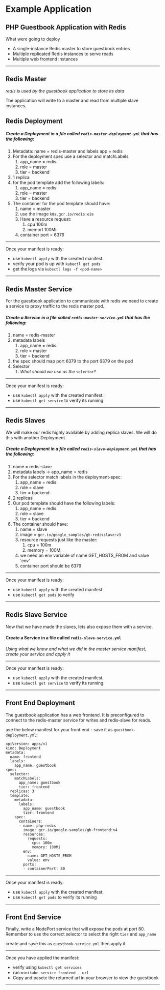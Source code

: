 # Example Application



## PHP Guestbook Application with Redis

What were going to deploy
- A single-instance Redis master to store guestbook entries
- Multiple replicated Redis instances to serve reads
- Multiple web frontend instances

---
## Redis Master
*redis is used by the guestbook application to store its data*

The application will write to a master and read from multiple slave instances.

## Redis Deployment

##### Create a Deployment in a file called `redis-master-deployment.yml` that has the following:
  
1. Metadata: name = redis-master and labels app = redis
2. For the deployment spec use a selector and matchLabels 
   1. app_name = redis
   2. role = master
   3. tier = backend
3. 1 replica
4. for the pod template add the following labels:
   1. app_name = redis
   2. role = master
   3. tier = backend
5. The container for the pod template should have:
   1. name = master
   2. use the image  `k8s.gcr.io/redis:e2e`
   3. Have a resource request:
      1. cpu 100m
      2. memort 100Mi
   4. container port = 6379

---
Once your manifest is ready:
-  use `kubectl apply` with the created manifest.
-  verify your pod is up with `kubectl get pods`
-  get the logs via `kubectl logs -f <pod-name>`
---
## Redis Master Service

For the guestbook application to communicate with redis we need to create a service to proxy traffic to the redis master pod.

##### Create a Service in a file called `redis-master-service.yml` that has the following:

1. name = redis-master
2. metadata labels
   1. app_name = redis
   2. role = master
   3. tier = backend
3. the spec should map port 6379 to the port 6379 on the pod
4. Selector
   1. *What should we use as the* `selector`?


---
Once your manifest is ready:
-  use `kubectl apply` with the created manifest.
-  use `kubectl get service` to verify its running
---
## Redis Slaves

We will make our redis highly available by adding replica slaves. We will do this with another Deployment


##### Create a Deployment in a file called `redis-slave-deployment.yml` that has the following:

1. name = redis-slave
2. metadata labels -> app_name = redis
3. For the selector match labels in the deployment-spec:
   1. app_name = redis
   2. role = slave
   3. tier = backend
4. 2 replicas
5. Our pod template should have the following labels:
   1. app_name = redis
   2. role = slave
   3. tier = backend
6. The container should have:
   1. name = slave
   2. image = `gcr.io/google_samples/gb-redisslave:v3`
   3. resource requests just like the master:
      1. cpu = 100m
      2. memory = 100Mi
   4. we need an env variable of name GET_HOSTS_FROM and value 'env'
   5. container port should be 6379

---
Once your manifest is ready:
-  use `kubectl apply` with the created manifest.
-  use `kubectl get pods` to verify
---

## Redis Slave Service

Now that we have made the slaves, lets also expose them with a service.

#### Create a Service in a file called `redis-slave-service.yml`

*Using what we know and what we did in the master service manifest, create your service and apply it*

---
Once your manifest is ready:
-  use `kubectl apply` with the created manifest.
-  use `kubectl get service` to verify its running
---

## Front End Deployment

The guestbook application has a web frontend. It is preconfigured to connect to the redis-master service for writes and redis-slave for reads.

use the below manifest for your front end - save it as `guestbook-deployment.yml`:

```
apiVersion: apps/v1
kind: Deployment
metadata:
  name: frontend
  labels:
    app_name: guestbook
spec:
  selector:
    matchLabels:
      app_name: guestbook
      tier: frontend
  replicas: 3
  template:
    metadata:
      labels:
        app_name: guestbook
        tier: frontend
    spec:
      containers:
      - name: php-redis
        image: gcr.io/google-samples/gb-frontend:v4
        resources:
          requests:
            cpu: 100m
            memory: 100Mi
        env:
        - name: GET_HOSTS_FROM
          value: env
        ports:
        - containerPort: 80
```

---
Once your manifest is ready:
-  use `kubectl apply` with the created manifest.
-  use `kubectl get pods` to verify its running
---

## Front End Service 

Finally, write a NodePort service that will expose the pods at port 80. Remember to use the correct selector to select the right `tier` and `app_name`

create and save this as `guestbook-service.yml` then apply it.

___
Once you have applied the manifest:
- verify using `kubectl get services`
- run `minikube service frontend --url`
- Copy and pasete the returned  url in your browser to view the guestbook

___


